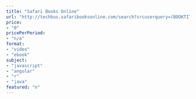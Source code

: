 ```yaml
---
title: "Safari Books Online"
url: "http://techbus.safaribooksonline.com/search?srcuserquery=(BOOKTITLE%20%22Learning%20Path%22)&sort=insertDate&order=desc"
price: 
- "0"
pricePerPeriod: 
- "n/a"
format: 
- "video"
- "ebook"
subject: 
- "javascript"
- "angular"
- "r"
- "java"
featured: "n"
---
```

